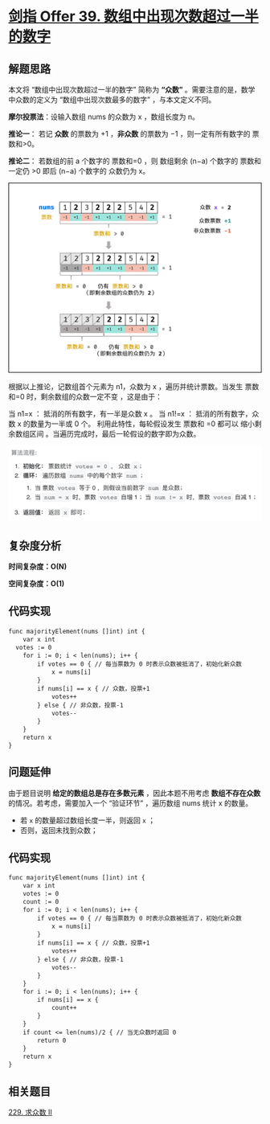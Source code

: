 # [剑指 Offer 39. 数组中出现次数超过一半的数字](https://leetcode-cn.com/problems/shu-zu-zhong-chu-xian-ci-shu-chao-guo-yi-ban-de-shu-zi-lcof/)

## 解题思路

本文将 “数组中出现次数超过一半的数字” 简称为 **“众数”** 。需要注意的是，数学中众数的定义为 “数组中出现次数最多的数字” ，与本文定义不同。

**摩尔投票法**：设输入数组 nums 的众数为 x ，数组长度为 n。

**推论一**： 若记 **众数** 的票数为 +1 ，**非众数** 的票数为 −1 ，则一定有所有数字的 票数和>0。

**推论二**： 若数组的前 a 个数字的 票数和=0 ，则 数组剩余 (n−a) 个数字的 票数和一定仍 >0 即后 (n−a) 个数字的 众数仍为 x。

![Picture1.png](images/1603612327-bOQxzq-Picture1.png)

根据以上推论，记数组首个元素为 n1，众数为 x ，遍历并统计票数。当发生 票数和=0 时，剩余数组的众数一定不变 ，这是由于：

当 n1=x ： 抵消的所有数字，有一半是众数 x 。
当 n1!=x ： 抵消的所有数字，众数 x 的数量为一半或 0 个。
利用此特性，每轮假设发生 票数和 =0 都可以 缩小剩余数组区间 。当遍历完成时，最后一轮假设的数字即为众数。

![ECE020E1-C303-47E8-954A-4D7239A6A39C](images/ECE020E1-C303-47E8-954A-4D7239A6A39C.png)

## 复杂度分析

**时间复杂度：O(N)**

**空间复杂度：O(1)** 

## 代码实现

```golang
func majorityElement(nums []int) int {
	var x int
  votes := 0
	for i := 0; i < len(nums); i++ {
		if votes == 0 { // 每当票数为 0 时表示众数被抵消了，初始化新众数
			x = nums[i]
		}
		if nums[i] == x { // 众数，投票+1
			votes++
		} else { // 非众数，投票-1
			votes--
		}
	}
	return x
}
```

## 问题延伸

由于题目说明 **给定的数组总是存在多数元素** ，因此本题不用考虑 **数组不存在众数** 的情况。若考虑，需要加入一个 “验证环节” ，遍历数组 nums 统计 x 的数量。

- 若 `x` 的数量超过数组长度一半，则返回 `x` ；
- 否则，返回未找到众数；

## 代码实现

```golang
func majorityElement(nums []int) int {
	var x int
	votes := 0
	count := 0
	for i := 0; i < len(nums); i++ {
		if votes == 0 { // 每当票数为 0 时表示众数被抵消了，初始化新众数
			x = nums[i]
		}
		if nums[i] == x { // 众数，投票+1
			votes++
		} else { // 非众数，投票-1
			votes--
		}
	}
	for i := 0; i < len(nums); i++ {
		if nums[i] == x {
			count++
		}
	}
	if count <= len(nums)/2 { // 当无众数时返回 0
		return 0
	}
	return x
}
```

## 相关题目

[229. 求众数 II](https://github.com/WTongStudio/LeetCode/blob/master/数据结构/数组/229.%20求众数%20II.md)

